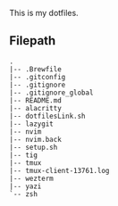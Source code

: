 This is my dotfiles.

## Filepath

```
.
|-- .Brewfile
|-- .gitconfig
|-- .gitignore
|-- .gitignore_global
|-- README.md
|-- alacritty
|-- dotfilesLink.sh
|-- lazygit
|-- nvim
|-- nvim.back
|-- setup.sh
|-- tig
|-- tmux
|-- tmux-client-13761.log
|-- wezterm
|-- yazi
`-- zsh
```
